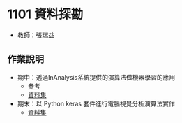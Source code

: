 # 1101 資料探勘
* 教師：張瑞益

## 作業說明
* 期中：透過InAnalysis系統提供的演算法做機器學習的應用
    * [參考](https://www.researchgate.net/publication/349868760_Prediction_of_Absenteeism_at_Work_using_Data_Mining_Techniques)
    * [資料集](https://fjuedu-my.sharepoint.com/:f:/g/personal/406261597_m365_fju_edu_tw/EurUit1V2NFPk8085Ix3DbQBC0lG1t-5-nbckJoSransIA?e=4EQp90)
* 期末：以 Python keras 套件進行電腦視覺分析演算法實作
    * [資料集](https://fjuedu-my.sharepoint.com/:f:/g/personal/406261597_m365_fju_edu_tw/EisLeHk8VZdCjLQvs7LeQWEBd4b7DFTqXFp32gu5Gj-ykA?e=wh1ykM)